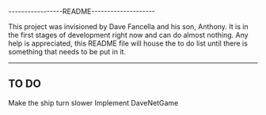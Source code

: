 -----------------README--------------------

This project was invisioned by Dave Fancella and his son, Anthony.
It is in the first stages of development right now and can do almost nothing.
Any help is appreciated, this README file will house the to do list until there is something that needs to be put in it.

-------------------------------------------
TO DO
-------------------------------------------

Make the ship turn slower
Implement DaveNetGame
